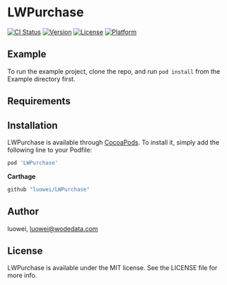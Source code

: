 # LWPurchase

[![CI Status](https://img.shields.io/travis/luowei/LWPurchase.svg?style=flat)](https://travis-ci.org/luowei/LWPurchase)
[![Version](https://img.shields.io/cocoapods/v/LWPurchase.svg?style=flat)](https://cocoapods.org/pods/LWPurchase)
[![License](https://img.shields.io/cocoapods/l/LWPurchase.svg?style=flat)](https://cocoapods.org/pods/LWPurchase)
[![Platform](https://img.shields.io/cocoapods/p/LWPurchase.svg?style=flat)](https://cocoapods.org/pods/LWPurchase)

## Example

To run the example project, clone the repo, and run `pod install` from the Example directory first.

## Requirements

## Installation

LWPurchase is available through [CocoaPods](https://cocoapods.org). To install
it, simply add the following line to your Podfile:  

```ruby
pod 'LWPurchase'
```

**Carthage**
```ruby
github "luowei/LWPurchase"
```


## Author

luowei, luowei@wodedata.com

## License

LWPurchase is available under the MIT license. See the LICENSE file for more info.
